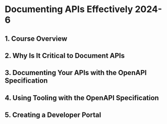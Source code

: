 # Documenting APIs Effectively 2024-6

## 1. Course Overview

## 2. Why Is It Critical to Document APIs

## 3. Documenting Your APIs with the OpenAPI Specification

## 4. Using Tooling with the OpenAPI Specification

## 5. Creating a Developer Portal

